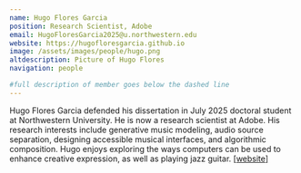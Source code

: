 ```yaml
---
name: Hugo Flores Garcia
position: Research Scientist, Adobe
email: HugoFloresGarcia2025@u.northwestern.edu
website: https://hugofloresgarcia.github.io
image: /assets/images/people/hugo.png
altdescription: Picture of Hugo Flores
navigation: people

#full description of member goes below the dashed line
---
```

Hugo Flores Garcia defended his dissertation in July 2025 doctoral student at Northwestern University. He is now a research scientist at Adobe. His research interests include generative music modeling, audio source separation, designing accessible musical interfaces, and algorithmic composition. Hugo enjoys exploring the ways computers can be used to enhance creative expression, as well as playing jazz guitar. [[website]](https://hugofloresgarcia.github.io) 


